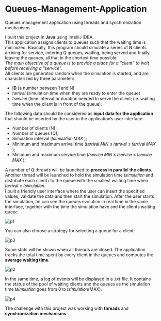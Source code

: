 # Queues-Management-Application
Queues management application using threads and synchronization mechanisms

I built this project in **Java** using IntelliJ IDEA.   
This application assigns clients to queues such that the waiting time is minimized. Basically, this program should simulate a series of N clients arriving for service, entering Q queues, waiting, being served and finally leaving the queues, all that in the shortest time possible.   
*The main objective of a queue is to provide a place for a "client" to wait before receiving a "service".*   
All clients are generated random when the simulation is started, and are characterized by three parameters:
- **ID** (a number between 1 and N)
- 𝑡𝑎𝑟𝑟𝑖𝑣𝑎𝑙 (simulation time when they are ready to enter the queue)
- 𝑡𝑠𝑒𝑟𝑣𝑖𝑐𝑒 (time interval or duration needed to serve the client; i.e. waiting time when the client is in front of the queue).   

The following data should be considered as **input data for the application** that should be inserted by the user in the application’s user interface:
- Number of clients (N);
- Number of queues (Q);
- Simulation interval (𝑡𝑠𝑖𝑚𝑢𝑙𝑎𝑡𝑖𝑜𝑛 𝑀𝐴𝑋 );
- Minimum and maximum arrival time (𝑡𝑎𝑟𝑟𝑖𝑣𝑎𝑙 𝑀𝐼𝑁 ≤ 𝑡𝑎𝑟𝑟𝑖𝑣𝑎𝑙 ≤ 𝑡𝑎𝑟𝑟𝑖𝑣𝑎𝑙 𝑀𝐴𝑋 ); 
- Minimum and maximum service time (𝑡𝑠𝑒𝑟𝑣𝑖𝑐𝑒 𝑀𝐼𝑁 ≤ 𝑡𝑠𝑒𝑟𝑣𝑖𝑐𝑒 ≤ 𝑡𝑠𝑒𝑟𝑣𝑖𝑐𝑒 𝑀𝐴𝑋 );

A number of Q threads will be launched to **process in parallel the clients**. Another thread will be launched to hold the simulation time 𝑡𝑠𝑖𝑚𝑢𝑙𝑎𝑡𝑖𝑜𝑛 and distribute each client *i* to the queue with the smallest waiting time when 𝑡𝑎𝑟𝑟𝑖𝑣𝑎𝑙 ≥ 𝑡𝑠𝑖𝑚𝑢𝑙𝑎𝑡𝑖𝑜𝑛.          
I built a friendly user interface where the user can insert the specified values, validate the data and then start the simulation. After the user starts the simulation, he can see the queues evolution in real time in the same interface, together with the time the simulation have and the clients waiting queue.  

![p1](https://user-images.githubusercontent.com/101935675/224478614-892cf1ca-1cd8-4fdf-94ab-5e7518f7a11b.png)

You can also choose a strategy for selecting a queue for a client:   

![p3](https://user-images.githubusercontent.com/101935675/224478623-e2322646-00bd-439b-aea1-9596f06dcf29.png)


Some stats will be shown when all threads are closed. The application tracks the total time spent by every client in the queues and computes the **average waiting time**.  

![p2](https://user-images.githubusercontent.com/101935675/224478616-26c5cf97-ed32-48f5-b4be-07d99ce9ec73.png)

In the same time, a log of events will be displayed in a *.txt* file. It contains the status of the pool of waiting clients and the queues as the simulation 
time 𝑡𝑠𝑖𝑚𝑢𝑙𝑎𝑡𝑖𝑜𝑛 goes from 0 to 𝑡𝑠𝑖𝑚𝑢𝑙𝑎𝑡𝑖𝑜n(MAX).

![p4](https://user-images.githubusercontent.com/101935675/224478626-890f1f8a-a992-4b9e-aec5-55af320fab3f.png)


The challenge with this project was working with **threads** and **synchronization mechanisms**.
